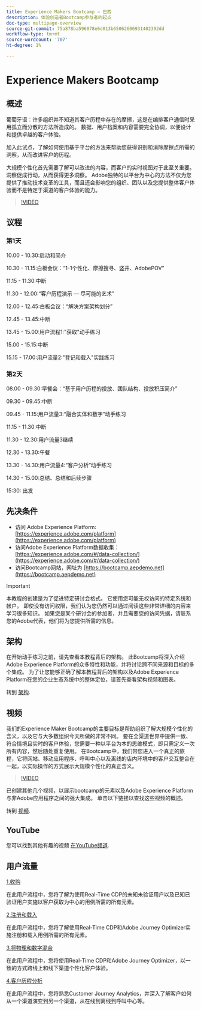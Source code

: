 ```yaml
---
title: Experience Makers Bootcamp — 巴西
description: 体验创造者Bootcamp参与者的起点
doc-type: multipage-overview
source-git-commit: 75a878ba596078e6d013b65062606931402302dd
workflow-type: tm+mt
source-wordcount: '707'
ht-degree: 1%

---
```


# Experience Makers Bootcamp

## 概述

葡萄牙语：许多组织并不知道其客户历程中存在的摩擦，这是在编排客户通信时采用孤立而分散的方法所造成的。 数据、用户档案和内容需要完全协调，以便设计和提供卓越的客户体验。

加入此试点，了解如何使用基于平台的方法来帮助您获得识别和消除摩擦点所需的洞察，从而改进客户的历程。

大规模个性化首先需要了解可以改进的内容，而客户的实时视图对于此至关重要。 洞察促成行动，从而获得更多洞察。 Adobe独特的以平台为中心的方法不仅为您提供了推动技术变革的工具，而且还会影响您的组织、团队以及您提供整体客户体验而不是特定于渠道的客户体验的能力。

>[!VIDEO](https://video.tv.adobe.com/v/344962?quality=12&enable=on)

## 议程

### 第1天

10.00 - 10.30:启动和简介

10.30 - 11.15:白板会议：“1-1个性化、摩擦搜寻、竖井、AdobePOV”

11.15 - 11.30:中断

11.30 - 12.00:“客户历程演示 — 尽可能的艺术”

12.00 - 12.45:白板会议：“解决方案架构划分”

12.45 - 13.45:中断

13.45 - 15.00:用户流程1:&quot;获取&quot;动手练习

15.00 - 15.15:中断

15.15 - 17.00:用户流量2:&quot;登记和载入&quot;实践练习

### 第2天

08.00 - 09.30:早餐会：“基于用户历程的投放、团队结构、投放积压简介”

09.30 - 09.45:中断

09.45 - 11.15:用户流量3:“融合实体和数字”动手练习

11.15 - 11.30:中断

11.30 - 12.30:用户流量3继续

12.30 - 13.30:午餐

13.30 - 14.30:用户流量4:“客户分析”动手练习

14.30 - 15.00:总结、总结和后续步骤

15:30: 出发

## 先决条件

- 访问 Adobe Experience Platform: [https://experience.adobe.com/platform](https://experience.adobe.com/platform)
- 访问Adobe Experience Platform数据收集： [https://experience.adobe.com/#/data-collection/](https://experience.adobe.com/#/data-collection/)
- 访问Bootcamp网站，网址为 [https://bootcamp.aepdemo.net](https://bootcamp.aepdemo.net)

>[!IMPORTANT]
>
>本教程的创建是为了促进特定研讨会格式。 它使用您可能无权访问的特定系统和帐户。 即使没有访问权限，我们认为您仍然可以通过阅读这些非常详细的内容来学习很多知识。 如果您是某个研讨会的参加者，并且需要您的访问凭据，请联系您的Adobe代表，他们将为您提供所需的信息。

## 架构

在开始动手练习之前，请先查看本教程背后的架构。 此Bootcamp将深入介绍Adobe Experience Platform的众多特性和功能，并将讨论跨不同来源和目标的多个集成。 为了让您能够正确了解本教程背后的架构以及Adobe Experience Platform在您的企业生态系统中的整体定位，请首先查看架构视频和图表。

转到 [架构](https://experienceleague.adobe.com/docs/platform-learn/comprehensive-technical-tutorial-v22/architecture.html?lang=en).

## 视频

我们的Experience Maker Bootcamp的主要目标是帮助组织了解大规模个性化的含义，以及它与大多数组织今天所做的非常不同。 要在全渠道世界中提供一致、符合情境且实时的客户体验，您需要一种以平台为本的思维模式，即只需定义一次所有内容，然后随处重复使用。 在Bootcamp中，我们带您进入一个真正的旅程，它将网站、移动应用程序、呼叫中心以及离线的店内环境中的客户交互整合在一起，以实际操作的方式展示大规模个性化的真正含义。

>[!VIDEO](https://video.tv.adobe.com/v/345446?quality=12&enable=on)

已创建其他几个视频，以展示bootcamp的元素以及Adobe Experience Platform与非Adobe应用程序之间的强大集成。 单击以下链接以查找这些视频的概述。

转到 [视频](https://experienceleague.adobe.com/docs/platform-learn/comprehensive-technical-tutorial-v22/videos.html?lang=en).

## YouTube

您可以找到其他有趣的视频 [在YouTube频道](https://www.youtube.com/channel/UCUKG2dkZ9pYuZUPebQ21jUw).

## 用户流量

[1.收购](./uc/uc1/uc1.md)

在此用户流程中，您将了解为使用Real-Time CDP的未知未验证用户以及已知已验证用户实施以客户获取为中心的用例所需的所有元素。

[2.注册和载入](./uc/uc2/uc2.md)

在此用户流程中，您将了解使用Real-Time CDP和Adobe Journey Optimizer实施注册和载入用例所需的所有元素。

[3.将物理和数字混合](./uc/uc3/uc3.md)

在此用户流程中，您将使用Real-Time CDP和Adobe Journey Optimizer，以一致的方式跨线上和线下渠道个性化客户体验。

[4.客户历程分析](./uc/uc4/uc4.md)

在此用户流程中，您将熟悉Customer Journey Analytics，并深入了解客户如何从一个渠道演变到另一个渠道，从在线到离线到呼叫中心等。
